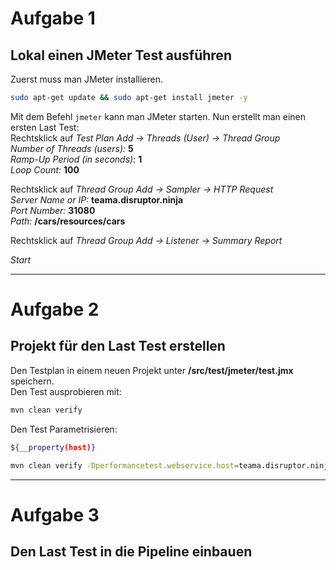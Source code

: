 # Aufgabe 1

## Lokal einen JMeter Test ausführen
Zuerst muss man JMeter installieren.
```bash
sudo apt-get update && sudo apt-get install jmeter -y
```
Mit dem Befehl `jmeter` kann man JMeter starten. Nun erstellt man einen ersten Last Test:  
Rechtsklick auf *Test Plan* *Add -> Threads (User) -> Thread Group*  
*Number of Threads (users):* **5**  
*Ramp-Up Period (in seconds):* **1**  
*Loop Count:* **100**  

Rechtsklick auf *Thread Group* *Add -> Sampler -> HTTP Request*  
*Server Name or IP:* **teama.disruptor.ninja**  
*Port Number:* **31080**  
*Path:* **/cars/resources/cars**  

Rechtsklick auf *Thread Group* *Add -> Listener -> Summary Report*  

*Start*

---

# Aufgabe 2

## Projekt für den Last Test erstellen
Den Testplan in einem neuen Projekt unter **/src/test/jmeter/test.jmx** speichern.  
Den Test ausprobieren mit:
```bash
mvn clean verify
```

Den Test Parametrisieren:
```bash
${__property(host)}
```
```bash
mvn clean verify -Dperformancetest.webservice.host=teama.disruptor.ninja -Dperformancetest.webservice.port=31080
```

---

# Aufgabe 3

## Den Last Test in die Pipeline einbauen
